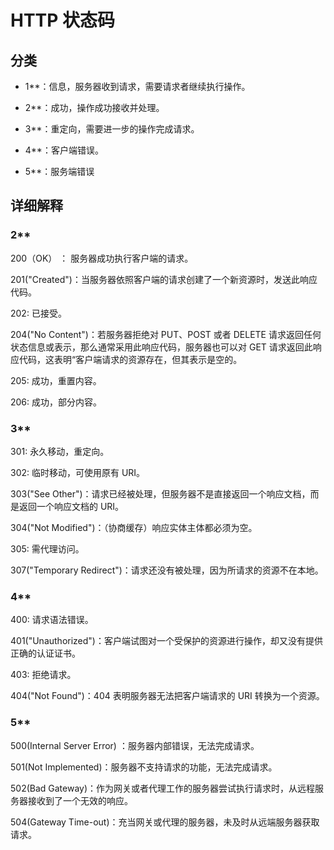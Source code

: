 # HTTP 状态码

## 分类

- 1\*\*：信息，服务器收到请求，需要请求者继续执行操作。

- 2\*\*：成功，操作成功接收并处理。

- 3\*\*：重定向，需要进一步的操作完成请求。

- 4\*\*：客户端错误。

- 5\*\*：服务端错误

## 详细解释

### 2\*\*

200（OK） ： 服务器成功执行客户端的请求。

201("Created")：当服务器依照客户端的请求创建了一个新资源时，发送此响应代码。

202: 已接受。

204("No Content")：若服务器拒绝对 PUT、POST 或者 DELETE 请求返回任何状态信息或表示，那么通常采用此响应代码，服务器也可以对 GET 请求返回此响应代码，这表明“客户端请求的资源存在，但其表示是空的。

205: 成功，重置内容。

206: 成功，部分内容。

### 3\*\*

301: 永久移动，重定向。

302: 临时移动，可使用原有 URI。

303("See Other")：请求已经被处理，但服务器不是直接返回一个响应文档，而是返回一个响应文档的 URI。

304("Not Modified")：（协商缓存）响应实体主体都必须为空。

305: 需代理访问。

307("Temporary Redirect")：请求还没有被处理，因为所请求的资源不在本地。

### 4\*\*

400: 请求语法错误。

401("Unauthorized")：客户端试图对一个受保护的资源进行操作，却又没有提供正确的认证证书。

403: 拒绝请求。

404("Not Found")：404 表明服务器无法把客户端请求的 URI 转换为一个资源。

### 5\*\*

500(Internal Server Error) ：服务器内部错误，无法完成请求。

501(Not Implemented)：服务器不支持请求的功能，无法完成请求。

502(Bad Gateway)：作为网关或者代理工作的服务器尝试执行请求时，从远程服务器接收到了一个无效的响应。

504(Gateway Time-out)：充当网关或代理的服务器，未及时从远端服务器获取请求。
